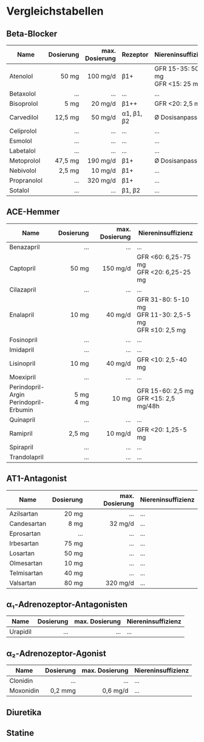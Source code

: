 # Vergleichstabellen

## Beta-Blocker

| Name | Dosierung | max. Dosierung | Rezeptor | Niereninsuffizienz |
| --- | ---: | ---: | --- | --- |
| Atenolol | 50 mg | 100 mg/d | β1+ | GFR 15-35: 50 mg<br>GFR <15: 25 mg |
| Betaxolol | ... | ... | ... | ... |
| Bisoprolol | 5 mg | 20 mg/d | β1++ | GFR <20: 2,5 mg |
| Carvedilol | 12,5 mg | 50 mg/d | α1, β1, β2 | Ø Dosisanpassung |
| Celiprolol | ... | ... | ... | ... |
| Esmolol | ... | ... | ... | ... |
| Labetalol | ... | ... | ... | ... |
| Metoprolol | 47,5 mg | 190 mg/d | β1+ | Ø Dosisanpassung  |
| Nebivolol | 2,5 mg | 10 mg/d | β1+ | ... |
| Propranolol | ... | 320 mg/d | β1+ | ... | ... |
| Sotalol | ... | ... | β1, β2 | ... | ... |

## ACE-Hemmer

| Name | Dosierung | max. Dosierung | Niereninsuffizienz |
| --- | ---: | ---: | --- |
| Benazapril | ... | ... | ... |
| Captopril | 50 mg | 150 mg/d | GFR <60: 6,25-75 mg<br>GFR <20: 6,25-25 mg |
| Cilazapril | ... | ... | ... |
| Enalapril | 10 mg | 40 mg/d | GFR 31-80: 5-10 mg<br>GFR 11-30: 2,5-5 mg<br>GFR ≤10: 2,5 mg |
| Fosinopril | ... | ... | ... |
| Imidapril | ... | ... | ... |
| Lisinopril | 10 mg | 40 mg/d | GFR <10: 2,5-40 mg |
| Moexipril | ... | ... | ... |
| Perindopril-Argin<br>Perindopril-Erbumin | 5 mg<br>4 mg | 10 mg | GFR 15-60: 2,5 mg<br>GFR <15: 2,5 mg/48h |
| Quinapril | ... | ... | ... |
| Ramipril | 2,5 mg | 10 mg/d | GFR <20: 1,25-5 mg |
| Spirapril | ... | ... | ... |
| Trandolapril | ... | ... | ... |

## AT1-Antagonist

| Name | Dosierung | max. Dosierung | Niereninsuffizienz |
| --- | ---: | ---: | --- |
| Azilsartan | 20 mg | ... | ... |
| Candesartan | 8 mg | 32 mg/d | ... |
| Eprosartan | ... | ... | ... |
| Irbesartan | 75 mg | ... | ... |
| Losartan | 50 mg | ... | ... |
| Olmesartan | 10 mg | ... | ... |
| Telmisartan | 40 mg | ... | ... |
| Valsartan | 80 mg | 320 mg/d | ... |

## α₁-Adrenozeptor-Antagonisten

| Name | Dosierung | max. Dosierung | Niereninsuffizienz |
| --- | ---: | ---: | --- |
| Urapidil | ... | ... | ... |

## α₂-Adrenozeptor-Agonist

| Name | Dosierung | max. Dosierung | Niereninsuffizienz |
| --- | ---: | ---: | --- |
| Clonidin | ... | ... | ... |
| Moxonidin | 0,2 mmg | 0,6 mg/d | ... |

## Diuretika



## Statine

